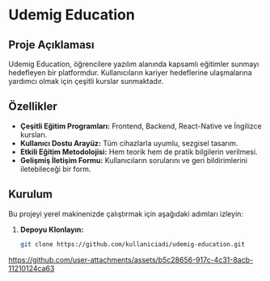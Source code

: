 # Udemig Education

## Proje Açıklaması
Udemig Education, öğrencilere yazılım alanında kapsamlı eğitimler sunmayı hedefleyen bir platformdur. Kullanıcıların kariyer hedeflerine ulaşmalarına yardımcı olmak için çeşitli kurslar sunmaktadır.

## Özellikler
- **Çeşitli Eğitim Programları:** Frontend, Backend, React-Native ve İngilizce kursları.
- **Kullanıcı Dostu Arayüz:** Tüm cihazlarla uyumlu, sezgisel tasarım.
- **Etkili Eğitim Metodolojisi:** Hem teorik hem de pratik bilgilerin verilmesi.
- **Gelişmiş İletişim Formu:** Kullanıcıların sorularını ve geri bildirimlerini iletebileceği bir form.

## Kurulum
Bu projeyi yerel makinenizde çalıştırmak için aşağıdaki adımları izleyin:

1. **Depoyu Klonlayın:**
   ```bash
   git clone https://github.com/kullaniciadi/udemig-education.git

https://github.com/user-attachments/assets/b5c28656-917c-4c31-8acb-11210124ca63


